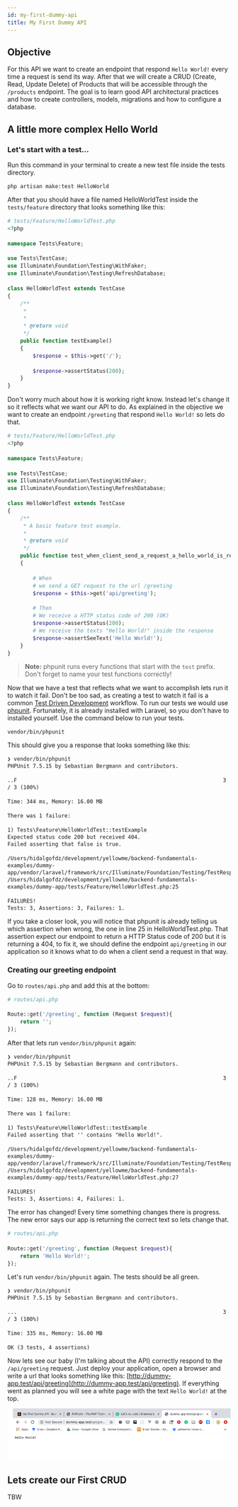 ```yaml
---
id: my-first-dummy-api
title: My First Dummy API
---
```


## Objective

For this API we want to create an endpoint that respond `Hello World!` every time a request is send its way. After that we will create a CRUD (Create, Read, Update Delete) of Products that will be accessible through the `/products` endpoint. The goal is to learn good API architectural practices and how to create controllers, models, migrations and how to configure a database.

## A little more complex Hello World

### Let's start with a test...

Run this command in your terminal to create a new test file inside the tests directory.

``` shell
php artisan make:test HelloWorld
```

After that you should have a file named HelloWorldTest inside the `tests/feature` directory that looks something like this:

```php
# tests/Feature/HelloWorldTest.php
<?php

namespace Tests\Feature;

use Tests\TestCase;
use Illuminate\Foundation\Testing\WithFaker;
use Illuminate\Foundation\Testing\RefreshDatabase;

class HelloWorldTest extends TestCase
{
    /**
     * 
     *
     * @return void
     */
    public function testExample()
    {
        $response = $this->get('/');

        $response->assertStatus(200);
    }
}

```

Don't worry much about how it is working right know. Instead let's change it so it reflects what we want our API to do. As explained in the objective we want to create an endpoint `/greeting` that respond `Hello World!` so lets do that. 

```php
# tests/Feature/HelloWorldTest.php
<?php

namespace Tests\Feature;

use Tests\TestCase;
use Illuminate\Foundation\Testing\WithFaker;
use Illuminate\Foundation\Testing\RefreshDatabase;

class HelloWorldTest extends TestCase
{
    /**
     * A basic feature test example.
     *
     * @return void
     */
    public function test_when_client_send_a_request_a_hello_world_is_responded()
    {
        
        # When
        # we send a GET request to the url /greeting
        $response = $this->get('api/greeting');

        # Then
        # We receive a HTTP status code of 200 (OK)
        $response->assertStatus(200);
        # We receive the texts "Hello World!" inside the response
        $response->assertSeeText('Hello World!');
    }
}
```
> **Note:** phpunit runs every functions that start with the `test` prefix. Don't forget to name your test functions correctly!
 
Now that we have a test that reflects what we want to accomplish lets run it to watch it fail. Don't be too sad, as creating a test to watch it fail is a common [Test Driven Development](https://en.wikipedia.org/wiki/Test-driven_development) workflow. To run our tests we would use [phpunit](https://phpunit.de/). Fortunately, it is already installed with Laravel, so you don't have to installed yourself. Use the command below to run your tests.

```shell
vendor/bin/phpunit
``` 

This should give you a response that looks something like this: 

```shell
❯ vendor/bin/phpunit
PHPUnit 7.5.15 by Sebastian Bergmann and contributors.

..F                                                                 3 / 3 (100%)

Time: 344 ms, Memory: 16.00 MB

There was 1 failure:

1) Tests\Feature\HelloWorldTest::testExample
Expected status code 200 but received 404.
Failed asserting that false is true.

/Users/hidalgofdz/development/yellowme/backend-fundamentals-examples/dummy-app/vendor/laravel/framework/src/Illuminate/Foundation/Testing/TestResponse.php:151
/Users/hidalgofdz/development/yellowme/backend-fundamentals-examples/dummy-app/tests/Feature/HelloWorldTest.php:25

FAILURES!
Tests: 3, Assertions: 3, Failures: 1.

``` 

If you take a closer look, you will notice that phpunit is already telling us which assertion when wrong, the one in line 25 in HelloWorldTest.php. That assertion expect our endpoint to return a HTTP Status code of 200 but it is returning a 404, to fix it, we should define the endpoint `api/greeting` in our application so it knows what to do when a client send a request in that way.

### Creating our greeting endpoint

Go to `routes/api.php` and add this at the bottom:

```php
# routes/api.php

Route::get('/greeting', function (Request $request){
    return '';
});
```

After that lets run `vendor/bin/phpunit` again:

```shell
❯ vendor/bin/phpunit     
PHPUnit 7.5.15 by Sebastian Bergmann and contributors.

..F                                                                 3 / 3 (100%)

Time: 128 ms, Memory: 16.00 MB

There was 1 failure:

1) Tests\Feature\HelloWorldTest::testExample
Failed asserting that '' contains "Hello World!".

/Users/hidalgofdz/development/yellowme/backend-fundamentals-examples/dummy-app/vendor/laravel/framework/src/Illuminate/Foundation/Testing/TestResponse.php:389
/Users/hidalgofdz/development/yellowme/backend-fundamentals-examples/dummy-app/tests/Feature/HelloWorldTest.php:27

FAILURES!
Tests: 3, Assertions: 4, Failures: 1.

```

The error has changed! Every time something changes there is progress. The new error says our app is returning the correct text so lets change that. 

```php
# routes/api.php

Route::get('/greeting', function (Request $request){
    return 'Hello World!';
});
```

Let's run `vendor/bin/phpunit` again. The tests should be all green.

```shell
❯ vendor/bin/phpunit
PHPUnit 7.5.15 by Sebastian Bergmann and contributors.

...                                                                 3 / 3 (100%)

Time: 335 ms, Memory: 16.00 MB

OK (3 tests, 4 assertions)
```  

Now lets see our baby (I'm talking about the API) correctly respond to the `/api/greeting` request. Just deploy your application, open a browser and write a url that looks something like this: [http://dummy-app.test/api/greeting](http://dummy-app.test/api/greeting). If everything went as planned you will see a white page with the text `Hello World!` at the top.

<img width="600" src="./assets/my-first-dummy-api/the-fruit-of-your-work.png" alt="greetings endpoint respond"/>

## Lets create our First CRUD

TBW
